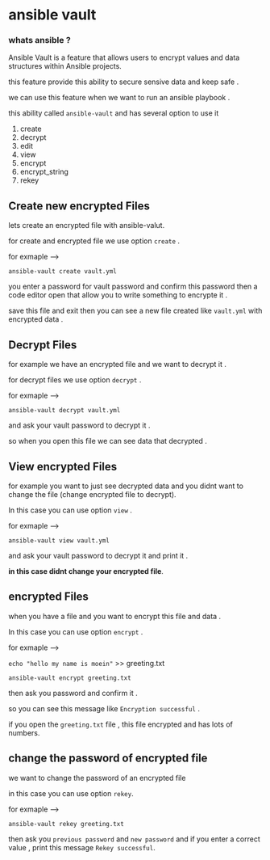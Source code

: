# ansible vault 

### whats ansible ? 

Ansible Vault is a feature that allows users to encrypt values and data structures within Ansible projects. 

this feature provide this ability to secure sensive data and keep safe  .

we can use this feature when we want to run an ansible playbook .

this ability called `ansible-vault` and has several option to use it 

<ol>
  <li>create</li>
  <li>decrypt</li>
  <li>edit</li>
  <li>view</li>
  <li>encrypt</li>
  <li>encrypt_string</li>
  <li>rekey</li>
</ol>

## Create new encrypted Files

lets create an encrypted file with ansible-valut.

for create and encrypted file we use option `create` .

for exmaple --> 

`ansible-vault create vault.yml`

you enter a password for vault password and confirm this password then a code editor open that allow you to write something to encrypte it .

save this file and exit then you can see a new file created like `vault.yml` with encrypted data .

## Decrypt Files

for example we have an encrypted file and we want to decrypt it .

for decrypt files we use option `decrypt` .

for exmaple --> 

`ansible-vault decrypt vault.yml`

and ask your vault password to decrypt it .

so when you open this file we can see data that decrypted .

## View encrypted Files

for example you want to just see decrypted data and you didnt want to change the file (change encrypted file to decrypt).

In this case you can use option `view` .

for exmaple --> 

`ansible-vault view vault.yml`

and ask your vault password to decrypt it and print it .

**in this case didnt change your encrypted file**.


## encrypted Files

when you have a file and you want to encrypt this file and data .

In this case you can use option `encrypt` .

for exmaple --> 

`echo "hello my name is moein"` >> greeting.txt

`ansible-vault encrypt greeting.txt`

then ask you password and confirm it .

so you can see this message like `Encryption successful` .

if you open the `greeting.txt` file , this file encrypted and has lots of numbers.

## change the password of encrypted file

we want to change the password of an encrypted file 

in this case you can use option `rekey`.

for exmaple --> 

`ansible-vault rekey greeting.txt`

then ask you `previous password` and `new password` and if you enter a correct value , print this message `Rekey successful`.
